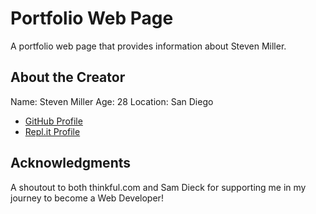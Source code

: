 # Portfolio Web Page

A portfolio web page that provides information about Steven Miller.

## About the Creator

Name: Steven Miller
Age: 28
Location: San Diego
- [GitHub Profile](https://github.com/StevenMiller4)
- [Repl.it Profile](https://repl.it/@StevenMiller4)

## Acknowledgments

A shoutout to both thinkful.com and Sam Dieck for supporting me in my journey to become a Web Developer!

